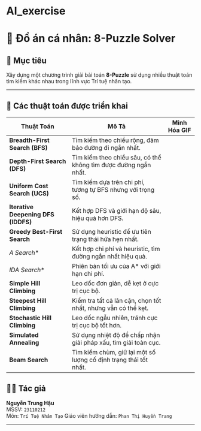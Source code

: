 # AI_exercise

# 🔢 Đồ án cá nhân: 8-Puzzle Solver

## 🎯 Mục tiêu
Xây dựng một chương trình giải bài toán **8-Puzzle** sử dụng nhiều thuật toán tìm kiếm khác nhau trong lĩnh vực Trí tuệ nhân tạo.

---

## 🧠 Các thuật toán được triển khai

| Thuật Toán               | Mô Tả                                                                 | Minh Hóa GIF                              |
|--------------------------|----------------------------------------------------------------------|-------------------------------------------|
| **Breadth-First Search (BFS)** | Tìm kiếm theo chiều rộng, đảm bảo đường đi ngắn nhất.             | |
| **Depth-First Search (DFS)**   | Tìm kiếm theo chiều sâu, có thể không tìm được đường ngắn nhất.    | |
| **Uniform Cost Search (UCS)**  | Tìm kiếm dựa trên chi phí, tương tự BFS nhưng với trọng số.        |  |
| **Iterative Deepening DFS (IDDFS)** | Kết hợp DFS và giới hạn độ sâu, hiệu quả hơn DFS.                 |  |
| **Greedy Best-First Search**   | Sử dụng heuristic để ưu tiên trạng thái hứa hẹn nhất.             |  |
| **A* Search**                 | Kết hợp chi phí và heuristic, tìm đường ngắn nhất hiệu quả.        |  |
| **IDA* Search**               | Phiên bản tối ưu của A* với giới hạn chi phí.                     |  |
| **Simple Hill Climbing**       | Leo dốc đơn giản, dễ kẹt ở cực trị cục bộ.                       |  |
| **Steepest Hill Climbing**     | Kiểm tra tất cả lân cận, chọn tốt nhất, nhưng vẫn có thể kẹt.     |  |
| **Stochastic Hill Climbing**   | Leo dốc ngẫu nhiên, tránh cực trị cục bộ tốt hơn.                | |
| **Simulated Annealing**        | Sử dụng nhiệt độ để chấp nhận giải pháp xấu, tìm giải toàn cục.    |  |
| **Beam Search**                | Tìm kiếm chùm, giữ lại một số lượng cố định trạng thái tốt nhất.   |  |

## 👨‍💻 Tác giả

**Nguyễn Trung Hậu**  
MSSV: `23110212`  
Môn: `Trí Tuệ Nhân Tạo`
Giáo viên hướng dẫn: `Phan Thị Huyền Trang` 

---
